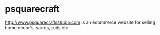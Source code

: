 # psquarecraft
http://www.psquarecraftsstudio.com is an ecommerce website for selling home decor's, sarres, suits etc.
